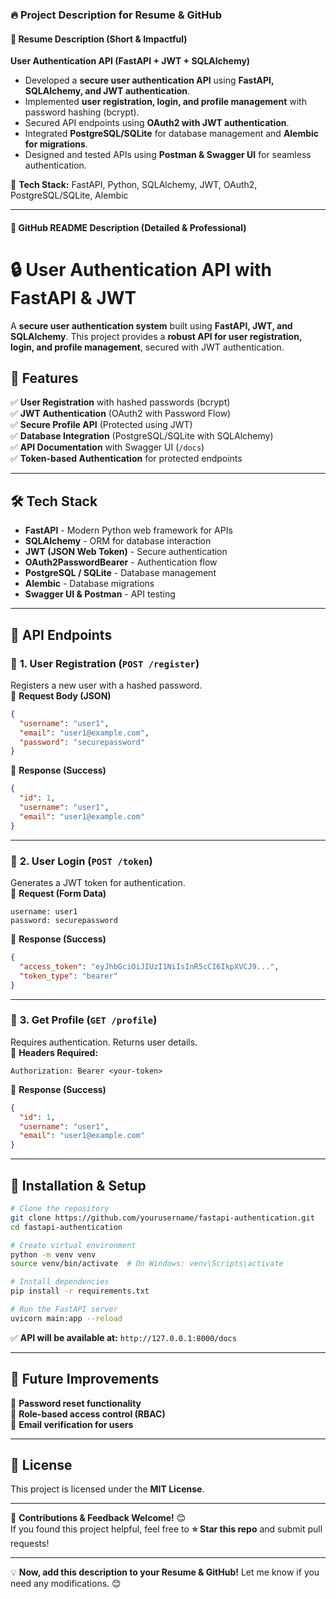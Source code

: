 ### **🔥 Project Description for Resume & GitHub**  

#### **📌 Resume Description (Short & Impactful)**
**User Authentication API (FastAPI + JWT + SQLAlchemy)**  
- Developed a **secure user authentication API** using **FastAPI, SQLAlchemy, and JWT authentication**.  
- Implemented **user registration, login, and profile management** with password hashing (bcrypt).  
- Secured API endpoints using **OAuth2 with JWT authentication**.  
- Integrated **PostgreSQL/SQLite** for database management and **Alembic for migrations**.  
- Designed and tested APIs using **Postman & Swagger UI** for seamless authentication.  

🚀 **Tech Stack:** FastAPI, Python, SQLAlchemy, JWT, OAuth2, PostgreSQL/SQLite, Alembic  

---

#### **📌 GitHub README Description (Detailed & Professional)**  
# **🔒 User Authentication API with FastAPI & JWT**  
A **secure user authentication system** built using **FastAPI, JWT, and SQLAlchemy**. This project provides a **robust API for user registration, login, and profile management**, secured with JWT authentication.  

## **🚀 Features**  
✅ **User Registration** with hashed passwords (bcrypt)  
✅ **JWT Authentication** (OAuth2 with Password Flow)  
✅ **Secure Profile API** (Protected using JWT)  
✅ **Database Integration** (PostgreSQL/SQLite with SQLAlchemy)  
✅ **API Documentation** with Swagger UI (`/docs`)  
✅ **Token-based Authentication** for protected endpoints  

---

## **🛠 Tech Stack**  
- **FastAPI** - Modern Python web framework for APIs  
- **SQLAlchemy** - ORM for database interaction  
- **JWT (JSON Web Token)** - Secure authentication  
- **OAuth2PasswordBearer** - Authentication flow  
- **PostgreSQL / SQLite** - Database management  
- **Alembic** - Database migrations  
- **Swagger UI & Postman** - API testing  

---

## **📂 API Endpoints**  

### 🔹 **1. User Registration (`POST /register`)**  
Registers a new user with a hashed password.  
📌 **Request Body (JSON)**  
```json
{
  "username": "user1",
  "email": "user1@example.com",
  "password": "securepassword"
}
```
📌 **Response (Success)**  
```json
{
  "id": 1,
  "username": "user1",
  "email": "user1@example.com"
}
```

---

### 🔹 **2. User Login (`POST /token`)**  
Generates a JWT token for authentication.  
📌 **Request (Form Data)**  
```plaintext
username: user1
password: securepassword
```
📌 **Response (Success)**  
```json
{
  "access_token": "eyJhbGciOiJIUzI1NiIsInR5cCI6IkpXVCJ9...",
  "token_type": "bearer"
}
```

---

### 🔹 **3. Get Profile (`GET /profile`)**  
Requires authentication. Returns user details.  
📌 **Headers Required:**  
```
Authorization: Bearer <your-token>
```
📌 **Response (Success)**  
```json
{
  "id": 1,
  "username": "user1",
  "email": "user1@example.com"
}
```

---

## **🔧 Installation & Setup**  
```bash
# Clone the repository
git clone https://github.com/yourusername/fastapi-authentication.git
cd fastapi-authentication

# Create virtual environment
python -m venv venv
source venv/bin/activate  # On Windows: venv\Scripts\activate

# Install dependencies
pip install -r requirements.txt

# Run the FastAPI server
uvicorn main:app --reload
```
✅ **API will be available at:** `http://127.0.0.1:8000/docs`

---

## **📝 Future Improvements**  
📌 **Password reset functionality**  
📌 **Role-based access control (RBAC)**  
📌 **Email verification for users**  

---

## **📜 License**  
This project is licensed under the **MIT License**.  

---

🚀 **Contributions & Feedback Welcome!** 😊  
If you found this project helpful, feel free to **⭐️ Star this repo** and submit pull requests!  

---

💡 **Now, add this description to your Resume & GitHub!** Let me know if you need any modifications. 😊
